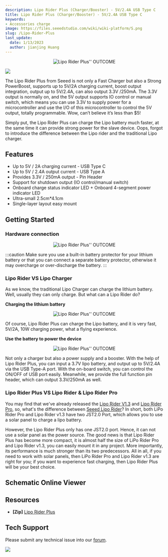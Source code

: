 ```yaml
---
description: Lipo Rider Plus (Charger/Booster) - 5V/2.4A USB Type C
title: Lipo Rider Plus (Charger/Booster) - 5V/2.4A USB Type C
keywords:
- Accessories charge
image: https://files.seeedstudio.com/wiki/wiki-platform/S.png
slug: /Lipo-Rider-Plus
last_update:
  date: 1/13/2023
  author: jianjing Huang
---
```



<div align="center">
<figure>
<img src="https://media-cdn.seeedstudio.com/media/catalog/product/cache/b5e839932a12c6938f4f9ff16fa3726a/l/i/lipo-rider-plus-v1.0-preview.jpg" alt="Lipo Rider Plus'' OUTCOME" title="demo" />
<figcaption><b></b><i></i></figcaption>
</figure>
</div>

<p style={{textAlign: 'center'}}><a href="https://www.seeedstudio.com/Lipo-Rider-Plus-p-4204.html" target="_blank"><img src="https://files.seeedstudio.com/wiki/IMAGE/get+started.png" border="0" /></a></p>

The Lipo Rider Plus from Seeed is not only a Fast Charger but also a Strong PowerBoost, supports up to 5V/2A charging current, boost output integration, output up to 5V/2.4A, can also output 3.3V /250mA. The 3.3V output is normally on, and the 5V output supports IO control or manual switch, which means you can use 3.3V to supply power for a microcontroller and use the I/O of this microcontroller to control the 5V output, totally programmable. Wow, can’t believe it’s less than $5!

Simply put, the Lipo Rider Plus can charge the Lipo battery much faster, at the same time it can provide strong power for the slave device. Oops, forgot to introduce the difference between the Lipo rider and the traditional Lipo charger.

## Features

- Up to 5V / 2A charging current - USB Type C
- Up to 5V / 2.4A output current - USB Type A
- Provides 3.3V / 250mA output -  Pin Header
- Support for shutdown output (IO control/manual switch)
- Onboard charge status indicator LED + Onboard 4-segment power indicator LED
- Ultra-small  2.5cm*4.1cm
- Single-layer layout easy mount

## Getting Started

### Hardware connection

<div align="center">
<figure>
<img src="https://files.seeedstudio.com/wiki/Lipo-Rider-Plus/img/Hardware_connection.png" alt="Lipo Rider Plus'' OUTCOME" title="demo" />
<figcaption><b></b><i></i></figcaption>
</figure>
</div>

:::caution
Make sure you use a built-in battery protector for your lithium battery or that you can connect a separate battery protector, otherwise it may overcharge or over-discharge the battery.
:::

### Lipo Rider VS Lipo Charger

As we know, the traditional Lipo Charger can charge the lithium battery. Well, usually they can only charge. But what can a Lipo Rider do?

**Charging the lithium battery**

<div align="center">
<figure>
<img src="https://files.seeedstudio.com/wiki/Lipo-Rider-Plus/img/GIF.gif" alt="Lipo Rider Plus'' OUTCOME" title="demo" />
<figcaption><b></b><i></i></figcaption>
</figure>
</div>

Of course, Lipo Rider Plus can charge the Lipo battery, and it is very fast, 5V/2A, 10W charging power, what a flying experience.

**Use the battery to power the device**

<div align="center">
<figure>
<img src="https://files.seeedstudio.com/wiki/Lipo-Rider-Plus/img/GIF2.gif" alt="Lipo Rider Plus'' OUTCOME" title="demo" />
<figcaption><b></b><i></i></figcaption>
</figure>
</div>

Not only a charger but also a power supply and a booster. With the help of Lipo Rider Plus, you can input a 3.7V lipo battery, and output up to 5V/2.4A via the USB Type-A port. With the on-board switch, you can control the ON/OFF of USB port easily. Meanwhile, we provide the full function pin header, which can output 3.3V/250mA as well.

### Lipo Rider Plus VS Lipo Rider & Lipo Rider Pro

You may find that we've already released the [Lipo Rider V1.3](https://www.seeedstudio.com/Lipo-Rider-v1-3.html) and [Lipo Rider Pro](https://www.seeedstudio.com/LiPo-Rider-Pro-p-992.html), so, what's the difference between [Seeed Lipo Rider](https://www.seeedstudio.com/tag/Lipo-Rider.html)? In short, both LiPo Rider Pro and Lipo Rider v1.3 have two JST2.0 Port, which allows you to use a solar panel to charge a lipo battery.

However, the Lipo Rider Plus only has one JST2.0 port. Hence, it can not use a solar panel as the power source. The good news is that Lipo Rider Plus has become more compact, it is almost half the size of LiPo Rider Pro and Lipo Rider v1.3, you can easily mount it in any project. More importantly, its performance is much stronger than its two predecessors.  All in all, if you need to work with solar panels, then LiPo Rider Pro and Lipo Rider v1.3 are right for you; if you want to experience fast charging, then Lipo Rider Plus will be your best choice.

## Schematic Online Viewer

<div className="altium-ecad-viewer" data-project-src="https://files.seeedstudio.com/wiki/Lipo-Rider-Plus/img/202002729_Lipo_Rider_Plus.zip" style={{borderRadius: '0px 0px 4px 4px', height: 500, borderStyle: 'solid', borderWidth: 1, borderColor: 'rgb(241, 241, 241)', overflow: 'hidden', maxWidth: 1280, maxHeight: 700, boxSizing: 'border-box'}}>
</div>

## Resources

- **[Zip]** [Lipo Rider Plus](https://files.seeedstudio.com/wiki/Lipo-Rider-Plus/img/202002729_Lipo_Rider_Plus.zip)

## Tech Support

Please submit any technical issue into our [forum](http://forum.seeedstudio.com/). <br />
<p style={{textAlign: 'center'}}><a href="https://www.seeedstudio.com/act-4.html?utm_source=wiki&utm_medium=wikibanner&utm_campaign=newproducts" target="_blank"><img src="https://files.seeedstudio.com/wiki/Wiki_Banner/new_product.jpg" /></a></p>
